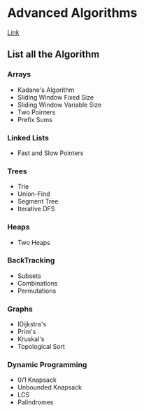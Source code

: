 # Advanced Algorithms
[Link](https://neetcode.io/courses/advanced-algorithms/0)

## List all the Algorithm
  
### Arrays
* Kadane's Algorithm
* Sliding Window Fixed Size
* Sliding Window Variable Size
* Two Pointers
* Prefix Sums
  
### Linked Lists
* Fast and Slow Pointers

### Trees
* Trie
* Union-Find
* Segment Tree
* Iterative DFS

### Heaps
* Two Heaps

### BackTracking
* Subsets
* Combinations
* Permutations

### Graphs
* IDijkstra's
* Prim's
* Kruskal's
* Topological Sort

### Dynamic Programming
* 0/1 Knapsack
* Unbounded Knapsack
* LCS
* Palindromes
